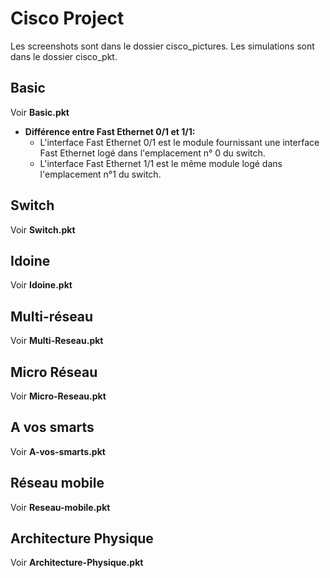 # Cisco Project
Les screenshots sont dans le dossier cisco_pictures.
Les simulations sont dans le dossier cisco_pkt.

## Basic
Voir **Basic.pkt**

- **Différence entre Fast Ethernet 0/1 et 1/1:**
    - L'interface Fast Ethernet 0/1 est le module fournissant une
interface Fast Ethernet logé dans l'emplacement n° 0 du switch.
    - L'interface Fast Ethernet 1/1 est le même module logé dans 
l'emplacement n°1 du switch.

## Switch
Voir **Switch.pkt**
## Idoine
Voir **Idoine.pkt**
## Multi-réseau
Voir **Multi-Reseau.pkt**
## Micro Réseau
Voir **Micro-Reseau.pkt**
## A vos smarts
Voir **A-vos-smarts.pkt**
## Réseau mobile
Voir **Reseau-mobile.pkt**
## Architecture Physique
Voir **Architecture-Physique.pkt**

